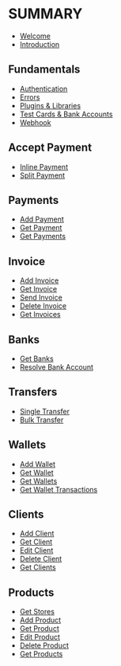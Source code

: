 # SUMMARY

* [Welcome]()
* [Introduction](../../introduction-1.md)

## Fundamentals

* [Authentication](../authentication.md)
* [Errors](../errors.md)
* [Plugins & Libraries](../community-libraries.md)
* [Test Cards & Bank Accounts]()
* [Webhook](../webhook.md)

## Accept Payment

* [Inline Payment](accept-payment/inline-payment.md)
* [Split Payment](accept-payment/split-payment.md)

## Payments

* [Add Payment](payments/add-payment.md)
* [Get Payment](payments/get-payment.md)
* [Get Payments](payments/get-payment-history.md)

## Invoice

* [Add Invoice](invoice/add-invoice.md)
* [Get Invoice](invoice/get-invoice.md)
* [Send Invoice](invoice/send-invoice.md)
* [Delete Invoice](invoice/delete-invoice.md)
* [Get Invoices](invoice/get-invoice-history.md)

## Banks

* [Get Banks](banks/get-banks.md)
* [Resolve Bank Account](banks/resolve-account.md)

## Transfers

* [Single Transfer]()
* [Bulk Transfer](transfers/withdraw-from-wallet-bulk.md)

## Wallets

* [Add Wallet](wallets/add-wallet.md)
* [Get Wallet](wallets/get-wallet.md)
* [Get Wallets]()
* [Get Wallet Transactions](wallets/wallet-transactions.md)

## Clients

* [Add Client](client/add-client.md)
* [Get Client](client/get-client.md)
* [Edit Client](client/edit-client.md)
* [Delete Client](client/delete-client.md)
* [Get Clients](client/get-clients.md)

## Products

* [Get Stores](products/get-stores.md)
* [Add Product](products/add-product.md)
* [Get Product]()
* [Edit Product](products/edit-product.md)
* [Delete Product](products/delete-product.md)
* [Get Products](products/get-products.md)

